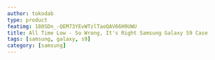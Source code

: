 ```yaml
---
author: tokodab
type: product
featimg: 180SDn_-QEM73YEvWTzlTaoQAV66H9UWU
title: All Time Low - So Wrong, It's Right Samsung Galaxy S9 Case
tags: [samsung, galaxy, s9]
category: [samsung]
---
```

